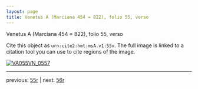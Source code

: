 ```yaml
---
layout: page
title: Venetus A (Marciana 454 = 822), folio 55, verso
---
```


Venetus A (Marciana 454 = 822), folio 55, verso

Cite this object as `urn:cite2:hmt:msA.v1:55v`.  The full image is linked to a citation tool you can use to cite regions of the image.

[![VA055VN_0557](http://www.homermultitext.org/iipsrv?IIIF=/project/homer/pyramidal/deepzoom/hmt/vaimg/2017a/VA055VN_0557.tif/full/800,/0/default.jpg)](http://www.homermultitext.org/ict2/?urn=urn:cite2:hmt:vaimg.2017a:VA055VN_0557) 

---

previous:  [55r](../55r/) | next: [56r](../56r/)